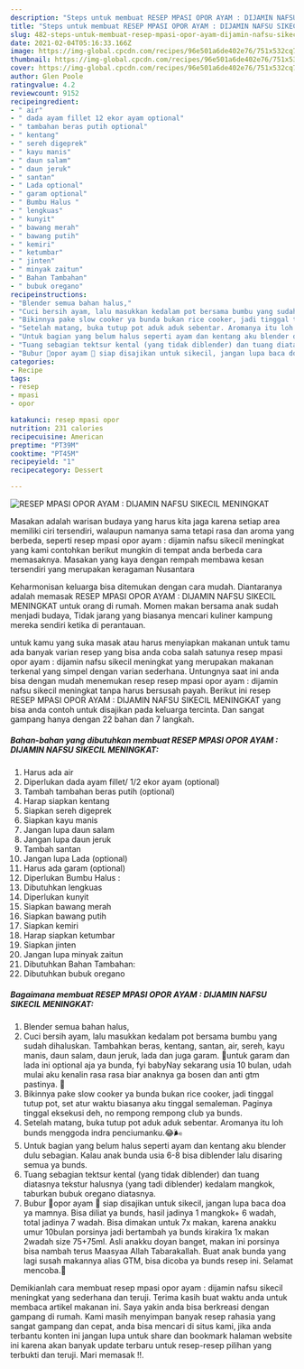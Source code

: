 ```yaml
---
description: "Steps untuk membuat RESEP MPASI OPOR AYAM : DIJAMIN NAFSU SIKECIL MENINGKAT Sempurna"
title: "Steps untuk membuat RESEP MPASI OPOR AYAM : DIJAMIN NAFSU SIKECIL MENINGKAT Sempurna"
slug: 482-steps-untuk-membuat-resep-mpasi-opor-ayam-dijamin-nafsu-sikecil-meningkat-sempurna
date: 2021-02-04T05:16:33.166Z
image: https://img-global.cpcdn.com/recipes/96e501a6de402e76/751x532cq70/resep-mpasi-opor-ayam-dijamin-nafsu-sikecil-meningkat-foto-resep-utama.jpg
thumbnail: https://img-global.cpcdn.com/recipes/96e501a6de402e76/751x532cq70/resep-mpasi-opor-ayam-dijamin-nafsu-sikecil-meningkat-foto-resep-utama.jpg
cover: https://img-global.cpcdn.com/recipes/96e501a6de402e76/751x532cq70/resep-mpasi-opor-ayam-dijamin-nafsu-sikecil-meningkat-foto-resep-utama.jpg
author: Glen Poole
ratingvalue: 4.2
reviewcount: 9152
recipeingredient:
- " air"
- " dada ayam fillet 12 ekor ayam optional"
- " tambahan beras putih optional"
- " kentang"
- " sereh digeprek"
- " kayu manis"
- " daun salam"
- " daun jeruk"
- " santan"
- " Lada optional"
- " garam optional"
- " Bumbu Halus "
- " lengkuas"
- " kunyit"
- " bawang merah"
- " bawang putih"
- " kemiri"
- " ketumbar"
- " jinten"
- " minyak zaitun"
- " Bahan Tambahan"
- " bubuk oregano"
recipeinstructions:
- "Blender semua bahan halus,"
- "Cuci bersih ayam, lalu masukkan kedalam pot bersama bumbu yang sudah dihaluskan. Tambahkan beras, kentang, santan, air, sereh, kayu manis, daun salam, daun jeruk, lada dan juga garam. 📍untuk garam dan lada ini optional aja ya bunda, fyi babyNay sekarang usia 10 bulan, udah mulai aku kenalin rasa rasa biar anaknya ga bosen dan anti gtm pastinya. 😬"
- "Bikinnya pake slow cooker ya bunda bukan rice cooker, jadi tinggal tutup pot, set atur waktu biasanya aku tinggal semaleman. Paginya tinggal eksekusi deh, no rempong rempong club ya bunds."
- "Setelah matang, buka tutup pot aduk aduk sebentar. Aromanya itu loh bunds menggoda indra penciumanku.😂🌬️"
- "Untuk bagian yang belum halus seperti ayam dan kentang aku blender dulu sebagian. Kalau anak bunda usia 6-8 bisa diblender lalu disaring semua ya bunds."
- "Tuang sebagian tektsur kental (yang tidak diblender) dan tuang diatasnya tekstur halusnya (yang tadi diblender) kedalam mangkok, taburkan bubuk oregano diatasnya."
- "Bubur 🐔opor ayam 🐔 siap disajikan untuk sikecil, jangan lupa baca doa ya mamnya. Bisa diliat ya bunds, hasil jadinya 1 mangkok+ 6 wadah, total jadinya 7 wadah. Bisa dimakan untuk 7x makan, karena anakku umur 10bulan porsinya jadi bertambah ya bunds kirakira 1x makan 2wadah size 75+75ml. Asli anakku doyan banget, makan ini porsinya bisa nambah terus Maasyaa Allah Tabarakallah. Buat anak bunda yang lagi susah makannya alias GTM, bisa dicoba ya bunds resep ini. Selamat mencoba.👋"
categories:
- Recipe
tags:
- resep
- mpasi
- opor

katakunci: resep mpasi opor 
nutrition: 231 calories
recipecuisine: American
preptime: "PT39M"
cooktime: "PT45M"
recipeyield: "1"
recipecategory: Dessert

---
```



![RESEP MPASI OPOR AYAM : DIJAMIN NAFSU SIKECIL MENINGKAT](https://img-global.cpcdn.com/recipes/96e501a6de402e76/751x532cq70/resep-mpasi-opor-ayam-dijamin-nafsu-sikecil-meningkat-foto-resep-utama.jpg)

Masakan adalah warisan budaya yang harus kita jaga karena setiap area memiliki ciri tersendiri, walaupun namanya sama tetapi rasa dan aroma yang berbeda, seperti resep mpasi opor ayam : dijamin nafsu sikecil meningkat yang kami contohkan berikut mungkin di tempat anda berbeda cara memasaknya. Masakan yang kaya dengan rempah membawa kesan tersendiri yang merupakan keragaman Nusantara



Keharmonisan keluarga bisa ditemukan dengan cara mudah. Diantaranya adalah memasak RESEP MPASI OPOR AYAM : DIJAMIN NAFSU SIKECIL MENINGKAT untuk orang di rumah. Momen makan bersama anak sudah menjadi budaya, Tidak jarang yang biasanya mencari kuliner kampung mereka sendiri ketika di perantauan.

untuk kamu yang suka masak atau harus menyiapkan makanan untuk tamu ada banyak varian resep yang bisa anda coba salah satunya resep mpasi opor ayam : dijamin nafsu sikecil meningkat yang merupakan makanan terkenal yang simpel dengan varian sederhana. Untungnya saat ini anda bisa dengan mudah menemukan resep resep mpasi opor ayam : dijamin nafsu sikecil meningkat tanpa harus bersusah payah.
Berikut ini resep RESEP MPASI OPOR AYAM : DIJAMIN NAFSU SIKECIL MENINGKAT yang bisa anda contoh untuk disajikan pada keluarga tercinta. Dan sangat gampang hanya dengan 22 bahan dan 7 langkah.


<!--inarticleads1-->

##### Bahan-bahan yang dibutuhkan membuat RESEP MPASI OPOR AYAM : DIJAMIN NAFSU SIKECIL MENINGKAT:

1. Harus ada  air
1. Diperlukan  dada ayam fillet/ 1/2 ekor ayam (optional)
1. Tambah  tambahan beras putih (optional)
1. Harap siapkan  kentang
1. Siapkan  sereh digeprek
1. Siapkan  kayu manis
1. Jangan lupa  daun salam
1. Jangan lupa  daun jeruk
1. Tambah  santan
1. Jangan lupa  Lada (optional)
1. Harus ada  garam (optional)
1. Diperlukan  Bumbu Halus :
1. Dibutuhkan  lengkuas
1. Diperlukan  kunyit
1. Siapkan  bawang merah
1. Siapkan  bawang putih
1. Siapkan  kemiri
1. Harap siapkan  ketumbar
1. Siapkan  jinten
1. Jangan lupa  minyak zaitun
1. Dibutuhkan  Bahan Tambahan:
1. Dibutuhkan  bubuk oregano




<!--inarticleads2-->

##### Bagaimana membuat  RESEP MPASI OPOR AYAM : DIJAMIN NAFSU SIKECIL MENINGKAT:

1. Blender semua bahan halus,
1. Cuci bersih ayam, lalu masukkan kedalam pot bersama bumbu yang sudah dihaluskan. Tambahkan beras, kentang, santan, air, sereh, kayu manis, daun salam, daun jeruk, lada dan juga garam. 📍untuk garam dan lada ini optional aja ya bunda, fyi babyNay sekarang usia 10 bulan, udah mulai aku kenalin rasa rasa biar anaknya ga bosen dan anti gtm pastinya. 😬
1. Bikinnya pake slow cooker ya bunda bukan rice cooker, jadi tinggal tutup pot, set atur waktu biasanya aku tinggal semaleman. Paginya tinggal eksekusi deh, no rempong rempong club ya bunds.
1. Setelah matang, buka tutup pot aduk aduk sebentar. Aromanya itu loh bunds menggoda indra penciumanku.😂🌬️
1. Untuk bagian yang belum halus seperti ayam dan kentang aku blender dulu sebagian. Kalau anak bunda usia 6-8 bisa diblender lalu disaring semua ya bunds.
1. Tuang sebagian tektsur kental (yang tidak diblender) dan tuang diatasnya tekstur halusnya (yang tadi diblender) kedalam mangkok, taburkan bubuk oregano diatasnya.
1. Bubur 🐔opor ayam 🐔 siap disajikan untuk sikecil, jangan lupa baca doa ya mamnya. Bisa diliat ya bunds, hasil jadinya 1 mangkok+ 6 wadah, total jadinya 7 wadah. Bisa dimakan untuk 7x makan, karena anakku umur 10bulan porsinya jadi bertambah ya bunds kirakira 1x makan 2wadah size 75+75ml. Asli anakku doyan banget, makan ini porsinya bisa nambah terus Maasyaa Allah Tabarakallah. Buat anak bunda yang lagi susah makannya alias GTM, bisa dicoba ya bunds resep ini. Selamat mencoba.👋




Demikianlah cara membuat resep mpasi opor ayam : dijamin nafsu sikecil meningkat yang sederhana dan teruji. Terima kasih buat waktu anda untuk membaca artikel makanan ini. Saya yakin anda bisa berkreasi dengan gampang di rumah. Kami masih menyimpan banyak resep rahasia yang sangat gampang dan cepat, anda bisa mencari di situs kami, jika anda terbantu konten ini jangan lupa untuk share dan bookmark halaman website ini karena akan banyak update terbaru untuk resep-resep pilihan yang terbukti dan teruji. Mari memasak !!. 

